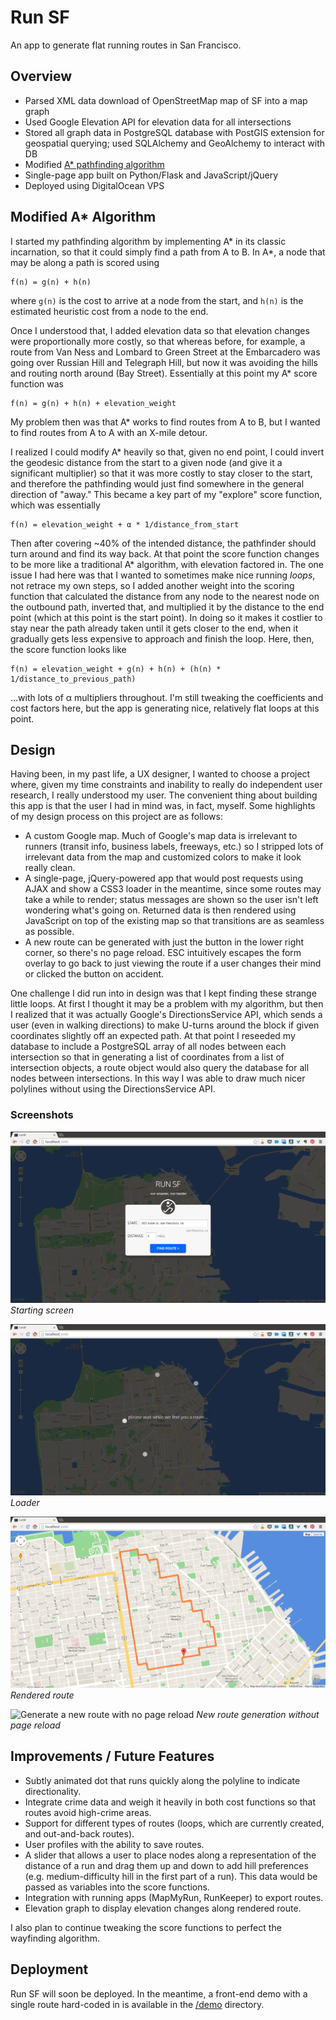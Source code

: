 # Run SF

An app to generate flat running routes in San Francisco.


## Overview

* Parsed XML data download of OpenStreetMap map of SF into a map graph
* Used Google Elevation API for elevation data for all intersections
* Stored all graph data in PostgreSQL database with PostGIS extension for
  geospatial querying; used SQLAlchemy and GeoAlchemy to interact with DB 
* Modified [A\* pathfinding algorithm][A\*]
* Single-page app built on Python/Flask and JavaScript/jQuery
* Deployed using DigitalOcean VPS


## Modified A\* Algorithm

I started my pathfinding algorithm by implementing A\* in its classic
incarnation, so that it could simply find a path from A to B. In A\*, a node
that may be along a path is scored using

```
f(n) = g(n) + h(n)
```

where `g(n)` is the cost to arrive at a node from the start, and `h(n)` is the
estimated heuristic cost from a node to the end.

Once I understood that, I added elevation data so that elevation changes were
proportionally more costly, so that whereas before, for example, a route from
Van Ness and Lombard to Green Street at the Embarcadero was going over Russian
Hill and Telegraph Hill, but now it was avoiding the hills and routing north
around (Bay Street). Essentially at this point my A\* score function was

```
f(n) = g(n) + h(n) + elevation_weight
```

My problem then was that A* works to find routes from A to B, but I wanted to
find routes from A to A with an X-mile detour.

I realized I could modify A* heavily so that, given no end point, I could
invert the geodesic distance from the start to a given node (and give it a
significant multiplier) so that it was more costly to stay closer to the start,
and therefore the pathfinding would just find somewhere in the general
direction of "away." This became a key part of my "explore" score function,
which was essentially

```
f(n) = elevation_weight + α * 1/distance_from_start
```

Then after covering ~40% of the intended distance, the pathfinder should turn
around and find its way back. At that point the score function changes to be
more like a traditional A\* algorithm, with elevation factored in. The one
issue I had here was that I wanted to sometimes make nice running *loops*, not
retrace my own steps, so I added another weight into the scoring function that
calculated the distance from any node to the nearest node on the outbound path,
inverted that, and multiplied it by the distance to the end point (which at
this point is the start point). In doing so it makes it costlier to stay near
the path already taken until it gets closer to the end, when it gradually gets
less expensive to approach and finish the loop. Here, then, the score function
looks like

```
f(n) = elevation_weight + g(n) + h(n) + (h(n) * 1/distance_to_previous_path)
```

…with lots of α multipliers throughout. I'm still tweaking the coefficients and
cost factors here, but the app is generating nice, relatively flat loops at
this point.


## Design

Having been, in my past life, a UX designer, I wanted to choose a project
where, given my time constraints and inability to really do independent user
research, I really understood my user. The convenient thing about building this
app is that the user I had in mind was, in fact, myself. Some highlights of my
design process on this project are as follows:

* A custom Google map. Much of Google's map data is irrelevant to runners
  (transit info, business labels, freeways, etc.) so I stripped lots of
  irrelevant data from the map and customized colors to make it look really
  clean.
* A single-page, jQuery-powered app that would post requests using AJAX and
  show a CSS3 loader in the meantime, since some routes may take a while to
  render; status messages are shown so the user isn't left wondering what's
  going on. Returned data is then rendered using JavaScript on top of the
  existing map so that transitions are as seamless as possible.
* A new route can be generated with just the button in the lower right corner,
  so there's no page reload. ESC intuitively escapes the form overlay to go
  back to just viewing the route if a user changes their mind or clicked the
  button on accident.

One challenge I did run into in design was that I kept finding these strange
little loops. At first I thought it may be a problem with my algorithm, but
then I realized that it was actually Google's DirectionsService API, which
sends a user (even in walking directions) to make U-turns around the block if
given coordinates slightly off an expected path. At that point I reseeded my
database to include a PostgreSQL array of all nodes between each intersection
so that in generating a list of coordinates from a list of intersection
objects, a route object would also query the database for all nodes between
intersections. In this way I was able to draw much nicer polylines without
using the DirectionsService API.

### Screenshots
![Starting screen](etc/screen_1.png "Starting screen")
*Starting screen*

![Loader during AJAX call](etc/screen_2.png "Loader")
*Loader*

![Rendered route](etc/screen_3.png "Rendered route")
*Rendered route*

![Generate a new route with no page reload](etc/screen_4.png "New route
generation without page reload")
*New route generation without page reload*

## Improvements / Future Features

* Subtly animated dot that runs quickly along the polyline to indicate
  directionality.
* Integrate crime data and weigh it heavily in both cost functions so that
  routes avoid high-crime areas.
* Support for different types of routes (loops, which are currently created,
  and out-and-back routes).
* User profiles with the ability to save routes.
* A slider that allows a user to place nodes along a representation of the
  distance of a run and drag them up and down to add hill preferences (e.g.
  medium-difficulty hill in the first part of a run). This data would be passed
  as variables into the score functions.
* Integration with running apps (MapMyRun, RunKeeper) to export routes.
* Elevation graph to display elevation changes along rendered route.

I also plan to continue tweaking the score functions to perfect the wayfinding
algorithm.

## Deployment

Run SF will soon be deployed. In the meantime, a front-end demo with a single
route hard-coded in is available in the [/demo][demo] directory.


[A\*]: http://en.wikipedia.org/wiki/A*_search_algorithm
[demo]: https://github.com/lbud/run_sf/tree/master/demo
